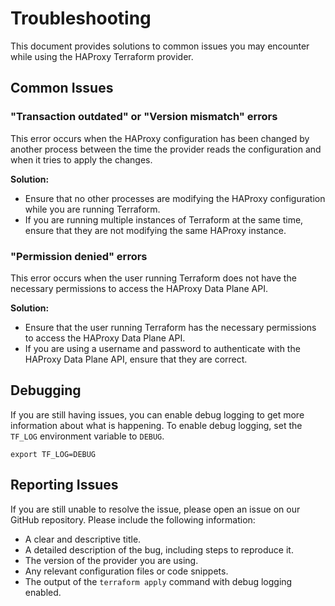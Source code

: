 # Troubleshooting

This document provides solutions to common issues you may encounter while using the HAProxy Terraform provider.

## Common Issues

### "Transaction outdated" or "Version mismatch" errors

This error occurs when the HAProxy configuration has been changed by another process between the time the provider reads the configuration and when it tries to apply the changes.

**Solution:**

-   Ensure that no other processes are modifying the HAProxy configuration while you are running Terraform.
-   If you are running multiple instances of Terraform at the same time, ensure that they are not modifying the same HAProxy instance.

### "Permission denied" errors

This error occurs when the user running Terraform does not have the necessary permissions to access the HAProxy Data Plane API.

**Solution:**

-   Ensure that the user running Terraform has the necessary permissions to access the HAProxy Data Plane API.
-   If you are using a username and password to authenticate with the HAProxy Data Plane API, ensure that they are correct.

## Debugging

If you are still having issues, you can enable debug logging to get more information about what is happening. To enable debug logging, set the `TF_LOG` environment variable to `DEBUG`.

```shell
export TF_LOG=DEBUG
```

## Reporting Issues

If you are still unable to resolve the issue, please open an issue on our GitHub repository. Please include the following information:

-   A clear and descriptive title.
-   A detailed description of the bug, including steps to reproduce it.
-   The version of the provider you are using.
-   Any relevant configuration files or code snippets.
-   The output of the `terraform apply` command with debug logging enabled.